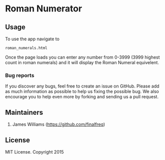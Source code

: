 # Roman Numerator

## Usage

To use the app navigate to
```
roman_numerals.html
```

Once the page loads you can enter any number from 0-3999 (3999 highest count in roman numerals) and it will display the Roman Numeral equivelent.

### Bug reports

If you discover any bugs, feel free to create an issue on GitHub. Please add as much information as
possible to help us fixing the possible bug. We also encourage you to help even more by forking and
sending us a pull request.


## Maintainers
1. James Williams (https://github.com/finalfreq)


## License
MIT License. Copyright 2015
